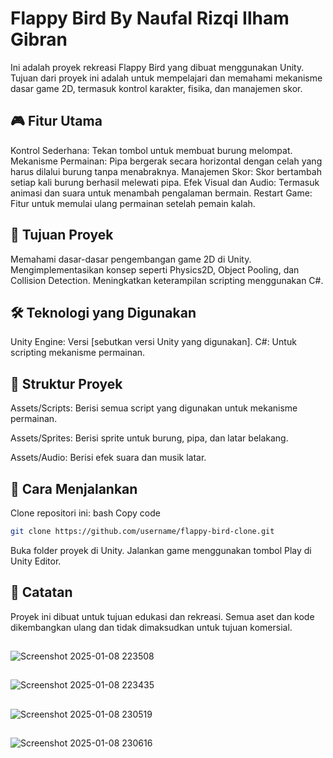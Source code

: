<h1>Flappy Bird By Naufal Rizqi Ilham Gibran</h1>
<p>Ini adalah proyek rekreasi Flappy Bird yang dibuat menggunakan Unity. Tujuan dari proyek ini adalah untuk mempelajari dan memahami mekanisme dasar game 2D, termasuk kontrol karakter, fisika, dan manajemen skor.</p>

<h2>🎮 Fitur Utama</h2>

<p>Kontrol Sederhana: Tekan tombol untuk membuat burung melompat.
Mekanisme Permainan: Pipa bergerak secara horizontal dengan celah yang harus dilalui burung tanpa menabraknya.
Manajemen Skor: Skor bertambah setiap kali burung berhasil melewati pipa.
Efek Visual dan Audio: Termasuk animasi dan suara untuk menambah pengalaman bermain.
Restart Game: Fitur untuk memulai ulang permainan setelah pemain kalah.</p>

<h2>🎯 Tujuan Proyek</h2>
<p>Memahami dasar-dasar pengembangan game 2D di Unity.
Mengimplementasikan konsep seperti Physics2D, Object Pooling, dan Collision Detection.
Meningkatkan keterampilan scripting menggunakan C#.</p>

<h2>🛠️ Teknologi yang Digunakan</h2>

<p>Unity Engine: Versi [sebutkan versi Unity yang digunakan].
C#: Untuk scripting mekanisme permainan.</p>

<h2>📂 Struktur Proyek</h2>
<p>Assets/Scripts: Berisi semua script yang digunakan untuk mekanisme permainan.</p>
<p>Assets/Sprites: Berisi sprite untuk burung, pipa, dan latar belakang.</p>
<p>Assets/Audio: Berisi efek suara dan musik latar.</p>

<h2>🚀 Cara Menjalankan</h2>
<p>Clone repositori ini:
bash
Copy code</p>

```bash
git clone https://github.com/username/flappy-bird-clone.git
```
<p>
Buka folder proyek di Unity.
Jalankan game menggunakan tombol Play di Unity Editor.</p>

<h2>📌 Catatan</h2>
<p>Proyek ini dibuat untuk tujuan edukasi dan rekreasi. Semua aset dan kode dikembangkan ulang dan tidak dimaksudkan untuk tujuan komersial.</p>

<h2></h2>

![Screenshot 2025-01-08 223508](https://github.com/user-attachments/assets/0dc5de29-7931-4042-aa72-be952daa3a67)

<h2></h2>

![Screenshot 2025-01-08 223435](https://github.com/user-attachments/assets/3b21c3fe-b3d1-4de6-a340-cbec6cdb35ec)

<h2></h2>

![Screenshot 2025-01-08 230519](https://github.com/user-attachments/assets/9089f759-87a7-4c89-ad86-687bda62ee2a)

<h2></h2>

![Screenshot 2025-01-08 230616](https://github.com/user-attachments/assets/4434e0bf-3e80-4526-90f7-73eb74fbdd02)


